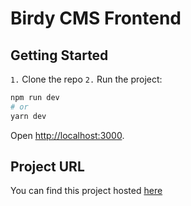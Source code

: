 # Birdy CMS Frontend

## Getting Started

`1.` Clone the repo
`2.` Run the project:

```bash
npm run dev
# or
yarn dev
```

Open [http://localhost:3000](http://localhost:3000).

## Project URL

You can find this project hosted [here](https://bmawebdev.github.io/BirdyCMS-app)
